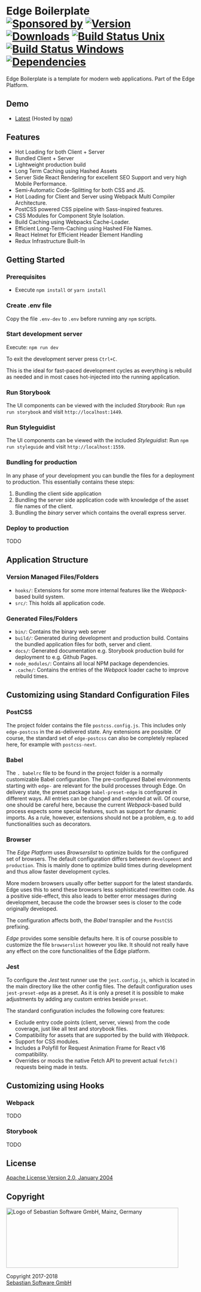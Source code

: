 # Edge Boilerplate<br/>[![Sponsored by][sponsor-img]][sponsor] [![Version][npm-version-img]][npm] [![Downloads][npm-downloads-img]][npm] [![Build Status Unix][travis-img]][travis] [![Build Status Windows][appveyor-img]][appveyor] [![Dependencies][deps-img]][deps]

[sponsor-img]: https://img.shields.io/badge/Sponsored%20by-Sebastian%20Software-692446.svg
[sponsor]: https://www.sebastian-software.de
[deps]: https://david-dm.org/sebastian-software/edge-boilerplate
[deps-img]: https://david-dm.org/sebastian-software/edge-boilerplate.svg
[npm]: https://www.npmjs.com/package/edge-boilerplate
[npm-downloads-img]: https://img.shields.io/npm/dm/edge-boilerplate.svg
[npm-version-img]: https://img.shields.io/npm/v/edge-boilerplate.svg
[travis-img]: https://img.shields.io/travis/sebastian-software/edge-boilerplate/master.svg?branch=master&label=unix%20build
[appveyor-img]: https://img.shields.io/appveyor/ci/swernerx/edge-boilerplate/master.svg?label=windows%20build
[travis]: https://travis-ci.org/sebastian-software/edge-boilerplate
[appveyor]: https://ci.appveyor.com/project/swernerx/edge-boilerplate/branch/master

Edge Boilerplate is a template for modern web applications. Part of the Edge Platform.

## Demo

- [Latest](https://edge-boilerplate-latest.now.sh/) (Hosted by [now](https://now.sh/))






## Features

- Hot Loading for both Client + Server
- Bundled Client + Server
- Lightweight production build
- Long Term Caching using Hashed Assets
- Server Side React Rendering for excellent SEO Support and very high Mobile Performance.
- Semi-Automatic Code-Splitting for both CSS and JS.
- Hot Loading for Client and Server using Webpack Multi Compiler Architecture.
- PostCSS powered CSS pipeline with Sass-inspired features.
- CSS Modules for Component Style Isolation.
- Build Caching using Webpacks Cache-Loader.
- Efficient Long-Term-Caching using Hashed File Names.
- React Helmet for Efficient Header Element Handling
- Redux Infrastructure Built-In



## Getting Started

### Prerequisites

- Execute `npm install` or `yarn install`

### Create .env file

Copy the file `.env-dev` to `.env` before running any `npm` scripts.

### Start development server

Execute: `npm run dev`

To exit the development server press `Ctrl+C`.

This is the ideal for fast-paced development cycles
as everything is rebuild as needed and in most cases hot-injected into the running application.

### Run Storybook

The UI components can be viewed with the included *Storybook*: Run `npm run storybook` and visit `http://localhost:1449`.


### Run Styleguidist

The UI components can be viewed with the included *Styleguidist*: Run `npm run styleguide` and visit `http://localhost:1559`.

### Bundling for production

In any phase of your development you can bundle the files for a deployment to production. This essentially contains these steps:

1. Bundling the client side application
2. Bundling the server side application code with knowledge of the asset file names of the client.
3. Bundling the *binary* server which contains the overall express server.

### Deploy to production

TODO



## Application Structure

### Version Managed Files/Folders

- `hooks/`: Extensions for some more internal features like the *Webpack*-based build system.
- `src/`: This holds all application code.

### Generated Files/Folders

- `bin/`: Contains the binary web server
- `build/`: Generated during development and production build. Contains the bundled application files for both, server and client.
- `docs/`: Generated documentation e.g. Storybook production build for deployment to e.g. Github Pages.
- `node_modules/`: Contains all local NPM package dependencies.
- `.cache/`: Contains the entries of the *Webpack* loader cache to improve rebuild times.


## Customizing using Standard Configuration Files

### PostCSS

The project folder contains the file `postcss.config.js`. This includes only `edge-postcss` in the as-delivered state. Any extensions are possible. Of course, the standard set of `edge-postcss` can also be completely replaced here, for example with `postcss-next`.

### Babel

The `. babelrc` file to be found in the project folder is a normally customizable Babel configuration. The pre-configured Babel environments starting with `edge-` are relevant for the build processes through Edge. On delivery state, the preset package `babel-preset-edge` is configured in different ways. All entries can be changed and extended at will. Of course, one should be careful here, because the current *Webpack*-based build process expects some special features, such as support for dynamic imports. As a rule, however, extensions should not be a problem, e.g. to add functionalities such as decorators.

### Browser

The *Edge Platform* uses *Browserslist* to optimize builds for the configured set of browsers. The default configuration differs between `development` and `production`. This is mainly done to optimize build times during development and thus allow faster development cycles.

More modern browsers usually offer better support for the latest standards. Edge uses this to send these browsers less sophisticated rewritten code. As a positive side-effect, this also leads to better error messages during development, because the code the browser sees is closer to the code originally developed.

The configuration affects both, the *Babel* transpiler and the `PostCSS` prefixing.

*Edge* provides some sensible defaults here. It is of course possible to customize the file `browserslist` however you like. It should not really have any effect on the core functionalities of the Edge platform.

### Jest

To configure the *Jest* test runner use the `jest.config.js`, which is located in the main directory like the other config files. The default configuration uses `jest-preset-edge` as a preset. As it is only a preset it is possible to make adjustments by adding any custom entries beside `preset`.

The standard configuration includes the following core features:

- Exclude entry code points (client, server, views) from the code coverage, just like all test and storybook files.
- Compatibility for assets that are supported by the build with *Webpack*.
- Support for CSS modules.
- Includes a Polyfill for Request Animation Frame for React v16 compatibility.
- Overrides or mocks the native Fetch API to prevent actual `fetch()` requests being made in tests.


## Customizing using Hooks

### Webpack

TODO

### Storybook

TODO





## License

[Apache License Version 2.0, January 2004](license)


## Copyright

<img src="https://cdn.rawgit.com/sebastian-software/sebastian-software-brand/0d4ec9d6/sebastiansoftware-en.svg" alt="Logo of Sebastian Software GmbH, Mainz, Germany" width="460" height="160"/>

Copyright 2017-2018<br/>[Sebastian Software GmbH](http://www.sebastian-software.de)
